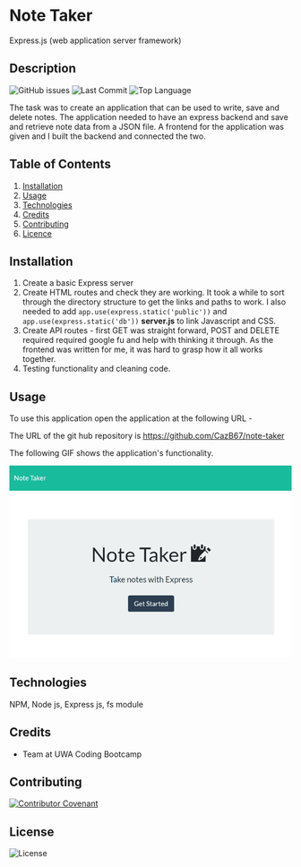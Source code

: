 # Note Taker
Express.js (web application server framework)

## Description 
![GitHub issues](https://img.shields.io/github/issues/cazb67/note-taker)  ![Last Commit](https://img.shields.io/github/last-commit/cazb67/note-taker) ![Top Language](https://img.shields.io/github/languages/top/cazb67/note-taker)

The task was to create an application that can be used to write, save and delete notes. The application needed to have an express backend and save and retrieve note data from a JSON file. A frontend for the application was given and I built the backend and connected the two.

## Table of Contents
1. [Installation](#Installation)
2. [Usage](#Usage)
3. [Technologies](#Technologies)
4. [Credits](#Credits)
5. [Contributing](#Contributing)
6. [Licence](#License)

## Installation
1. Create a basic Express server
2. Create HTML routes and check they are working. It took a while to sort through the directory structure to get the links and paths to work. I also needed to add 
    `app.use(express.static('public'))` and `app.use(express.static('db'))` **server.js** to link Javascript and CSS.
3. Create API routes - first GET was straight forward, POST and DELETE required required google fu and help with thinking it through. As the frontend was written for me, it was hard to grasp how it all works together.
4. Testing functionality and cleaning code.

## Usage
To use this application open the application at the following URL - 

The URL of the git hub repository is https://github.com/CazB67/note-taker

The following GIF shows the application's functionality.

![Note-Taker APP](note-taker.gif)

## Technologies
NPM, Node js, Express js, fs module

## Credits
- Team at UWA Coding Bootcamp

## Contributing
[![Contributor Covenant](https://img.shields.io/badge/Contributor%20Covenant-v2.0%20adopted-ff69b4.svg)](code_of_conduct.md)

## License
![License](https://img.shields.io/github/license/cazb67/employee-summary)  